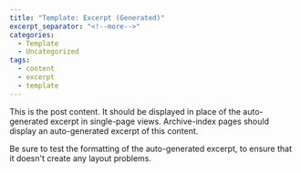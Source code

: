 ```yaml
---
title: "Template: Excerpt (Generated)"
excerpt_separator: "<!--more-->"
categories:
  - Template
  - Uncategorized
tags:
  - content
  - excerpt
  - template
---
```

This is the post content. It should be displayed in place of the auto-generated excerpt in single-page views. Archive-index pages should display an auto-generated excerpt of this content.

<!--more-->

Be sure to test the formatting of the auto-generated excerpt, to ensure that it doesn't create any layout problems.
